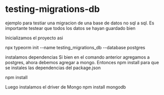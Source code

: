 # testing-migrations-db
ejemplo para testiar una migracion de una base de datos no sql a sql. Es importante testear que todos los datos se hayan guardado bien


Inicializamos el proyecto asi

npx typeorm init --name testing_migrations_db --database postgres


instalamos dependencias
Si bien en el comando anterior agregamos a postgres, ahora debemos agregar a mongo. Entonces npm install para que se instales las dependencias del package.json

npm install

Luego instalamos el driver de Mongo
npm install mongodb
